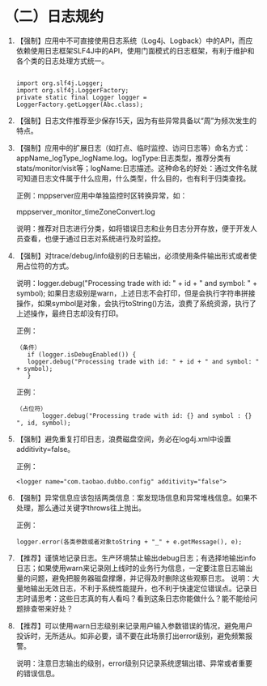 # （二）日志规约

1. 【强制】应用中不可直接使用日志系统（Log4j、Logback）中的API，而应依赖使用日志框架SLF4J中的API，使用门面模式的日志框架，有利于维护和各个类的日志处理方式统一。 

   ```text

   import org.slf4j.Logger;
   import org.slf4j.LoggerFactory;
   private static final Logger logger = LoggerFactory.getLogger(Abc.class);  
   ```

2. 【强制】日志文件推荐至少保存15天，因为有些异常具备以“周”为频次发生的特点。 
3. 【强制】应用中的扩展日志（如打点、临时监控、访问日志等）命名方式：appName\_logType\_logName.log。logType:日志类型，推荐分类有stats/monitor/visit等；logName:日志描述。这种命名的好处：通过文件名就可知道日志文件属于什么应用，什么类型，什么目的，也有利于归类查找。 

  
   正例：mppserver应用中单独监控时区转换异常，如：                                 

   mppserver\_monitor\_timeZoneConvert.log 

  
   说明：推荐对日志进行分类，如将错误日志和业务日志分开存放，便于开发人员查看，也便于通过日志对系统进行及时监控。 

4. 【强制】对trace/debug/info级别的日志输出，必须使用条件输出形式或者使用占位符的方式。 

  
   说明：logger.debug\("Processing trade with id: " + id + " and symbol: " + symbol\); 如果日志级别是warn，上述日志不会打印，但是会执行字符串拼接操作，如果symbol是对象，会执行toString\(\)方法，浪费了系统资源，执行了上述操作，最终日志却没有打印。 

  
   正例：

   ```text
   （条件） 
      if (logger.isDebugEnabled()) {    
      logger.debug("Processing trade with id: " + id + " and symbol: " + symbol);   
      }  
   ```

  
   正例：

   ```text
   （占位符） 
          logger.debug("Processing trade with id: {} and symbol : {} ", id, symbol);  
   ```

5. 【强制】避免重复打印日志，浪费磁盘空间，务必在log4j.xml中设置additivity=false。 

  
   正例：

      `<logger name="com.taobao.dubbo.config" additivity="false">`

6. 【强制】异常信息应该包括两类信息：案发现场信息和异常堆栈信息。如果不处理，那么通过关键字throws往上抛出。 

  
   正例：

   ```text
   logger.error(各类参数或者对象toString + "_" + e.getMessage(), e);
   ```

7. 【推荐】谨慎地记录日志。生产环境禁止输出debug日志；有选择地输出info日志；如果使用warn来记录刚上线时的业务行为信息，一定要注意日志输出量的问题，避免把服务器磁盘撑爆，并记得及时删除这些观察日志。  说明：大量地输出无效日志，不利于系统性能提升，也不利于快速定位错误点。记录日志时请思考：这些日志真的有人看吗？看到这条日志你能做什么？能不能给问题排查带来好处？ 
8. 【推荐】可以使用warn日志级别来记录用户输入参数错误的情况，避免用户投诉时，无所适从。如非必要，请不要在此场景打出error级别，避免频繁报警。

  
   说明：注意日志输出的级别，error级别只记录系统逻辑出错、异常或者重要的错误信息。

